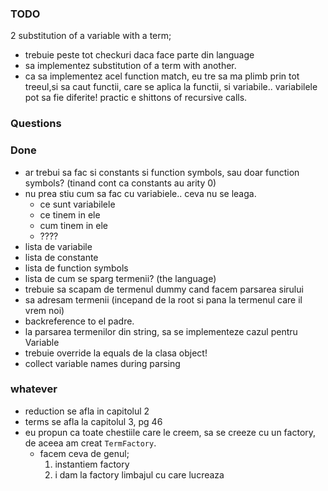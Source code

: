### TODO
2 substitution of a variable with a term;

- trebuie peste tot checkuri daca face parte din language
- sa implementez substitution of a term with another.
- ca sa implementez acel function match, eu tre sa ma plimb prin tot treeul,si sa caut functii, care se aplica la functii, si variabile.. variabilele pot sa fie diferite! practic e shittons of recursive calls.

### Questions

	
### Done
- ar trebui sa fac si constants si function symbols, sau doar function symbols? (tinand cont ca constants au arity 0)
- nu prea stiu cum sa fac cu variabiele.. ceva nu se leaga.
	- ce sunt variabilele
	- ce tinem in ele
	- cum tinem in ele
	- ????
- lista de variabile
- lista de constante
- lista de function symbols
- lista de cum se sparg termenii? (the language)
- trebuie sa scapam de termenul dummy cand facem parsarea sirului
- sa adresam termenii (incepand de la root si pana la termenul care il vrem noi)
- backreference to el padre.
- la parsarea termenilor din string, sa se implementeze cazul pentru Variable
- trebuie override la equals de la clasa object!
- collect variable names during parsing



### whatever
- reduction se afla in capitolul 2
- terms se afla la capitolul 3, pg 46
- eu propun ca toate chestiile care le creem, sa se creeze cu un factory, de aceea am creat `TermFactory`.
	- facem ceva de genul; 
		1. instantiem factory 
		2. i dam la factory limbajul cu care lucreaza
	